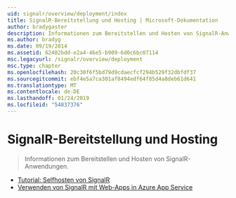 ```yaml
---
uid: signalr/overview/deployment/index
title: SignalR-Bereitstellung und Hosting | Microsoft-Dokumentation
author: bradygaster
description: Informationen zum Bereitstellen und Hosten von SignalR-Anwendungen.
ms.author: bradyg
ms.date: 09/19/2014
ms.assetid: 62482bdd-e2a4-46e5-b909-6d0c6bc07114
msc.legacyurl: /signalr/overview/deployment
msc.type: chapter
ms.openlocfilehash: 20c30f6f5bd79d9cdaecfcf294b529f32dbfdf37
ms.sourcegitcommit: ebf4e5a7ca301af8494edf64f85d4a8deb61d641
ms.translationtype: MT
ms.contentlocale: de-DE
ms.lasthandoff: 01/24/2019
ms.locfileid: "54837376"
---
```

<a name="signalr-deployment-and-hosting"></a>SignalR-Bereitstellung und Hosting
====================
> Informationen zum Bereitstellen und Hosten von SignalR-Anwendungen.


- [Tutorial: Selfhosten von SignalR](tutorial-signalr-self-host.md)
- [Verwenden von SignalR mit Web-Apps in Azure App Service](using-signalr-with-azure-web-sites.md)

